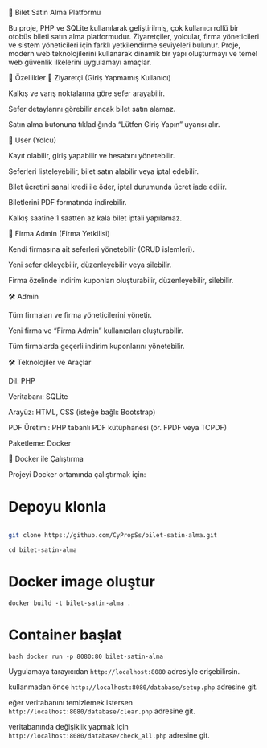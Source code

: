 🎫 Bilet Satın Alma Platformu

Bu proje, PHP ve SQLite kullanılarak geliştirilmiş, çok kullanıcı rollü bir otobüs bileti satın alma platformudur. Ziyaretçiler, yolcular, firma yöneticileri ve sistem yöneticileri için farklı yetkilendirme seviyeleri bulunur.
Proje, modern web teknolojilerini kullanarak dinamik bir yapı oluşturmayı ve temel web güvenlik ilkelerini uygulamayı amaçlar.

🚀 Özellikler
👤 Ziyaretçi (Giriş Yapmamış Kullanıcı)

Kalkış ve varış noktalarına göre sefer arayabilir.

Sefer detaylarını görebilir ancak bilet satın alamaz.

Satın alma butonuna tıkladığında “Lütfen Giriş Yapın” uyarısı alır.

🧍 User (Yolcu)

Kayıt olabilir, giriş yapabilir ve hesabını yönetebilir.

Seferleri listeleyebilir, bilet satın alabilir veya iptal edebilir.

Bilet ücretini sanal kredi ile öder, iptal durumunda ücret iade edilir.

Biletlerini PDF formatında indirebilir.

Kalkış saatine 1 saatten az kala bilet iptali yapılamaz.

🏢 Firma Admin (Firma Yetkilisi)

Kendi firmasına ait seferleri yönetebilir (CRUD işlemleri).

Yeni sefer ekleyebilir, düzenleyebilir veya silebilir.

Firma özelinde indirim kuponları oluşturabilir, düzenleyebilir, silebilir.

🛠️ Admin

Tüm firmaları ve firma yöneticilerini yönetir.

Yeni firma ve “Firma Admin” kullanıcıları oluşturabilir.

Tüm firmalarda geçerli indirim kuponlarını yönetebilir.



🛠️ Teknolojiler ve Araçlar

Dil: PHP

Veritabanı: SQLite

Arayüz: HTML, CSS (isteğe bağlı: Bootstrap)

PDF Üretimi: PHP tabanlı PDF kütüphanesi (ör. FPDF veya TCPDF)

Paketleme: Docker

🐳 Docker ile Çalıştırma

Projeyi Docker ortamında çalıştırmak için:

# Depoyu klonla
```bash

git clone https://github.com/CyPropSs/bilet-satin-alma.git
```
```
cd bilet-satin-alma
```
# Docker image oluştur
```
docker build -t bilet-satin-alma .
```
# Container başlat
```bash docker run -p 8080:80 bilet-satin-alma```

Uygulamaya tarayıcıdan ```http://localhost:8080```
 adresiyle erişebilirsin.

kullanmadan önce ```http://localhost:8080/database/setup.php``` adresine git.

eğer veritabanını temizlemek istersen ```http://localhost:8080/database/clear.php``` adresine git.

veritabanında değişiklik yapmak için ```http://localhost:8080/database/check_all.php``` adresine git.

